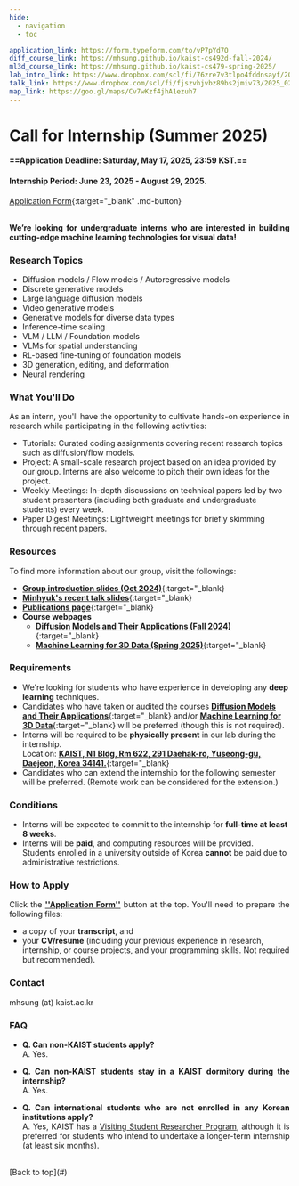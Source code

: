 ```yaml
---
hide:
  - navigation
  - toc

application_link: https://form.typeform.com/to/vP7pYd7O
diff_course_link: https://mhsung.github.io/kaist-cs492d-fall-2024/
ml3d_course_link: https://mhsung.github.io/kaist-cs479-spring-2025/
lab_intro_link: https://www.dropbox.com/scl/fi/76zre7v3tlpo4fddnsayf/2024_10_lab_intro.pdf?rlkey=6bubf9po4kht619t3x4o1ad5u&dl=0
talk_link: https://www.dropbox.com/scl/fi/fjszvhjvbz89bs2jmiv73/2025_02_asiagraphics_minhyuk_sung.pdf?rlkey=ym3koe8fuwaztqkd0ry5z57y2&dl=0
map_link: https://goo.gl/maps/Cv7wKzf4jhA1ezuh7
---
```


<style>
p { text-align: justify; }

.md-typeset h3 {
    font-weight: bold;
    margin-top: 1em;
}

.md-typeset ul li {
    margin-top: 0em;
    margin-bottom: 0em;
}
</style>


# Call for Internship (Summer 2025)


#### ==Application Deadline: Saturday, May 17, 2025, 23:59 KST.==
#### Internship Period: June 23, 2025 - August 29, 2025.

[Application Form]({{page.meta.application_link}}){:target="_blank" .md-button}
<br />
<br />

__We’re looking for undergraduate interns who are interested in building cutting-edge machine learning technologies for visual data!__


<!--
<br />
__We'll begin hiring Summer 2025 interns in mid-April 2025. Stay tuned for more updates!__
-->


### Research Topics
- Diffusion models / Flow models / Autoregressive models
- Discrete generative models
- Large language diffusion models
- Video generative models
- Generative models for diverse data types
- Inference-time scaling
- VLM / LLM / Foundation models
- VLMs for spatial understanding
- RL-based fine-tuning of foundation models
- 3D generation, editing, and deformation
- Neural rendering


### What You'll Do
As an intern, you'll have the opportunity to cultivate hands-on experience in research while participating in the following activities:

- Tutorials: Curated coding assignments covering recent research topics such as diffusion/flow models.
- Project: A small-scale research project based on an idea provided by our group. Interns are also welcome to pitch their own ideas for the project.
- Weekly Meetings: In-depth discussions on technical papers led by two student presenters (including both graduate and undergraduate students) every week.
- Paper Digest Meetings: Lightweight meetings for briefly skimming through recent papers.


### Resources
To find more information about our group, visit the followings:

- [**Group introduction slides (Oct 2024)**]({{page.meta.lab_intro_link}}){:target="_blank}
- [**Minhyuk's recent talk slides**]({{page.meta.talk_link}}){:target="_blank}
- [**Publications page**](../publications/){:target="_blank}
- **Course webpages**
    - [**Diffusion Models and Their Applications (Fall 2024)**](https://mhsung.github.io/kaist-cs492d-fall-2024/){:target="_blank}
    - [**Machine Learning for 3D Data (Spring 2025)**](https://mhsung.github.io/kaist-cs479-fall-2023/){:target="_blank}


### Requirements
- We're looking for students who have experience in developing any __deep learning__ techniques.
- Candidates who have taken or audited the courses [__Diffusion Models and Their Applications__]({{page.meta.diff_course_link}}){:target="_blank} and/or [__Machine Learning for 3D Data__]({{page.meta.ml3d_course_link}}){:target="_blank} will be preferred (though this is not required).
- Interns will be required to be __physically present__ in our lab during the internship.<br>
  Location: [__KAIST, N1 Bldg, Rm 622, 291 Daehak-ro, Yuseong-gu, Daejeon, Korea 34141.__]({{page.meta.map_link}}){:target="_blank}
- Candidates who can extend the internship for the following semester will be preferred. (Remote work can be considered for the extension.)


### Conditions
- Interns will be expected to commit to the internship for __full-time at least 8 weeks__.
- Interns will be __paid__, and computing resources will be provided.<br>Students enrolled in a university outside of Korea __cannot__ be paid due to administrative restrictions.


### How to Apply
Click the [__''Application Form''__](#) button at the top. You'll need to prepare the following files:

- a copy of your __transcript__, and
- your __CV/resume__ (including your previous experience in research, internship, or course projects, and your programming skills. Not required but recommended).


### Contact

mhsung (at) kaist.ac.kr


### FAQ
- __Q. Can non-KAIST students apply?__<br>
A. Yes.

- __Q. Can non-KAIST students stay in a KAIST dormitory during the internship?__<br>
A. Yes.

- __Q. Can international students who are not enrolled in any Korean institutions apply?__<br>
A. Yes, KAIST has a <a href="https://io.kaist.ac.kr/menu/io.do?mguid=D4CD2D0A-21E5-E511-940C-2C44FD7DF8B9" target="_blank">Visiting Student Researcher Program</a>, although it is preferred for students who intend to undertake a longer-term internship (at least six months).


<br />
[Back to top](#)

<br />


